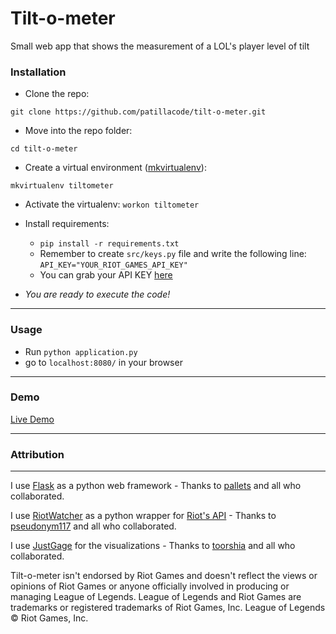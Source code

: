 # Tilt-o-meter
Small web app that shows the measurement of a LOL's player level of tilt


### Installation

* Clone the repo:

`git clone https://github.com/patillacode/tilt-o-meter.git`

* Move into the repo folder:

`cd tilt-o-meter`

* Create a virtual environment ([mkvirtualenv](http://docs.python-guide.org/en/latest/dev/virtualenvs/)):

```mkvirtualenv tiltometer```

* Activate the virtualenv:
```workon tiltometer```

* Install requirements:

    * `pip install -r requirements.txt`
    * Remember to create `src/keys.py` file and write the following line: `API_KEY="YOUR_RIOT_GAMES_API_KEY"`
    * You can grab your API KEY [here](https://developer.riotgames.com/)

* _You are ready to execute the code!_

------------

### Usage
* Run `python application.py`
* go to `localhost:8080/` in your browser

------------

### Demo
[Live Demo](http://tilt-o-meter.patilla.es/)

------------

### Attribution ###
-------------------
I use [Flask](https://github.com/pallets/flask) as a python web framework - Thanks to [pallets](https://github.com/pallets/) and all who collaborated.

I use [RiotWatcher](https://github.com/pseudonym117/Riot-Watcher) as a python wrapper for [Riot's API](developer.riotgames.com) - Thanks to [pseudonym117](https://github.com/pseudonym117) and all who collaborated.

I use [JustGage](https://github.com/toorshia/justgage) for the visualizations -  Thanks to [toorshia](https://github.com/toorshia) and all who collaborated.


Tilt-o-meter isn't endorsed by Riot Games and doesn't reflect the views or opinions of Riot Games or anyone officially involved in producing or managing League of Legends. League of Legends and Riot Games are trademarks or registered trademarks of Riot Games, Inc. League of Legends © Riot Games, Inc.

